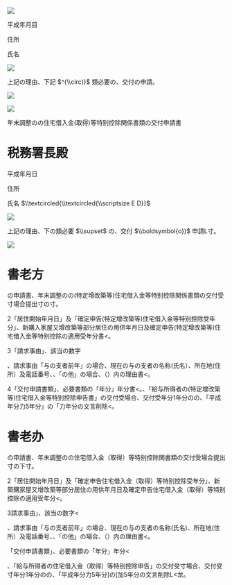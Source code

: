 ![](https://www.nta.go.jp/tmp/48b329e9-e558-4b26-be02-a935d5cc44ee/images/4d94092e69922033b9b944a57184e9c9b4f5e465e2ef8822883855814afe9464.jpg)

平成年月目

住所

氏名

![](https://www.nta.go.jp/tmp/48b329e9-e558-4b26-be02-a935d5cc44ee/images/ef366c76c36592e85f03b08382ab11dc9d679df4fb82acb37575b72db40c29cf.jpg)

上記の理由、下記 $^{\\circ)}$ 類必要の、交付の申請。

![](https://www.nta.go.jp/tmp/48b329e9-e558-4b26-be02-a935d5cc44ee/images/46be9374649dcae18f74d338edc48752fda484936b569fedaf0e19d94f9e669e.jpg)

![](https://www.nta.go.jp/tmp/48b329e9-e558-4b26-be02-a935d5cc44ee/images/2380733118467bade76061a3115298941d0857fc5aaecd9461a96fb69b696f98.jpg)

年末調整のの住宅借入金(取得)等特别控除関係書類の交付申請書

# 税務署長殿

平成年月日

住所

氏名 $\\textcircled{\\textcircled{\\scriptsize E D}}$

![](https://www.nta.go.jp/tmp/48b329e9-e558-4b26-be02-a935d5cc44ee/images/f49e6d75027c4a4a3e3b64cd92f841190726c552b94f8c531ae55cb99e9205af.jpg)

上記の理由、下の類必要 $\\supset$ の、交付 $\\boldsymbol{o})$ 申請L寸。

![](https://www.nta.go.jp/tmp/48b329e9-e558-4b26-be02-a935d5cc44ee/images/4457647db09605df2479cc129b71464aa45fcf070dcebaeac5776bc8acdeef90.jpg)

# 書老方

の申請書、年末調整のの(特定增改築等)住宅借入金等特别控除関係書類の交付受寸場合提出寸の寸。

2「居住開始年月日」及「確定申告(特定增改築等)住宅借入金等特别控除受年分」、新購入家屋又增改築等部分居住の用供年月日及確定申告(特定增改築等)住宅借入金等特别控除の適用受年分書<。

3「請求事由」、該当の数字

、請求事由「与の支者前年」の場合、現在の与の支者の名称(氏名）、所在地(住所）及電話番号、、「の他」の場合、（）内の理由書<。

4「交付申請書類」、必要書類の「年分」年分書<。、「給与所得者の(特定增改築等)住宅借入金等特别控除申告書」の交付受場合、交付受年分1年分のの、「平成年分力5年分」の「力年分の文言削除<。

# 書老办

の申請書、年未調整のの住宅借入金（取得）等特别控除関書類の交付受場合提出寸の下寸。

2「居住開始年月日」及「確定申告住宅借入金（取得）等特别控除受年分」、新築購家屋又增改築等部分居住の用供年月日及確定申告住宅借入金（取得）等特别控除の適用受年分<。

3請求事由」、該当の数字<

、請求事由「与の支者前年」の場合、現在の与の支者の名称(氏名)、所在地(住所）及電話番号、、「の他」の場合、（）内の理由書<。

「交付申請書類」、必要書類の「年分」年分<

、「給与所得者の住宅借入金（取得）等特别控除申告」の交付受寸場合、交付受寸年分1年分のの、「平成年分力5年分\]の\[加5年分の文言削除L<龙。
